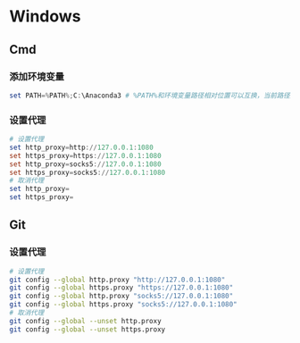 # Windows

## Cmd

### 添加环境变量

```powershell
set PATH=%PATH%;C:\Anaconda3 # %PATH%和环境变量路径相对位置可以互换，当前路径为%cd%
```

### 设置代理

```powershell
# 设置代理
set http_proxy=http://127.0.0.1:1080
set https_proxy=https://127.0.0.1:1080
set http_proxy=socks5://127.0.0.1:1080
set https_proxy=socks5://127.0.0.1:1080
# 取消代理
set http_proxy=
set https_proxy=
```

## Git

### 设置代理

```bash
# 设置代理
git config --global http.proxy "http://127.0.0.1:1080"
git config --global https.proxy "https://127.0.0.1:1080"
git config --global http.proxy "socks5://127.0.0.1:1080"
git config --global https.proxy "socks5://127.0.0.1:1080"
# 取消代理
git config --global --unset http.proxy
git config --global --unset https.proxy
```


